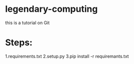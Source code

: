 # legendary-computing
this is a tutorial on Git
# Steps:
1.requirements.txt
2.setup.py
3.pip install -r requiremants.txt
